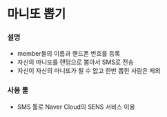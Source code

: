 # 마니또 뽑기
 
### 설명

- member들의 이름과 핸드폰 번호를 등록
- 자신의 마니또를 랜덤으로 뽑아서 SMS로 전송
- 자신이 자신의 마니또가 될 수 없고 한번 뽑힌 사람은 제외

### 사용 툴

- SMS 툴로 Naver Cloud의 SENS 서비스 이용